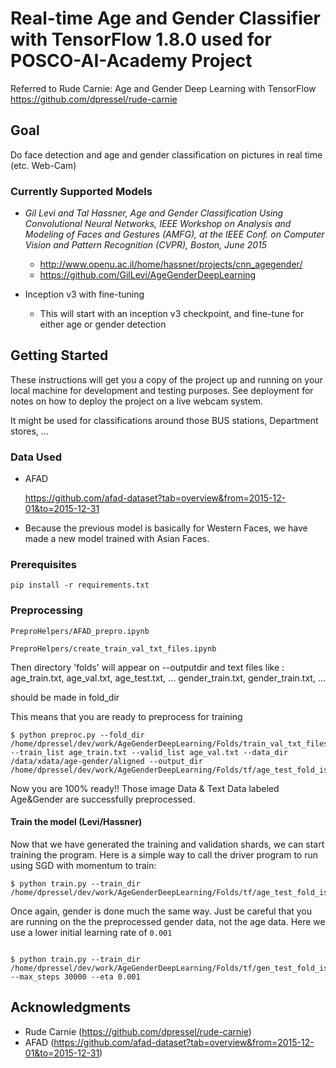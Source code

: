 Real-time Age and Gender Classifier with TensorFlow 1.8.0
used for POSCO-AI-Academy Project
==========================================================
Referred to Rude Carnie: Age and Gender Deep Learning with TensorFlow
https://github.com/dpressel/rude-carnie

## Goal

Do face detection and age and gender classification on pictures in real time (etc. Web-Cam)

### Currently Supported Models

  - _Gil Levi and Tal Hassner, Age and Gender Classification Using Convolutional Neural Networks, IEEE Workshop on Analysis and Modeling of Faces and Gestures (AMFG), at the IEEE Conf. on Computer Vision and Pattern Recognition (CVPR), Boston, June 2015_

    - http://www.openu.ac.il/home/hassner/projects/cnn_agegender/
    - https://github.com/GilLevi/AgeGenderDeepLearning

  - Inception v3 with fine-tuning
    - This will start with an inception v3 checkpoint, and fine-tune for either age or gender detection

## Getting Started

These instructions will get you a copy of the project up and running on your local machine for development and testing purposes. See deployment for notes on how to deploy the project on a live webcam system.

It might be used for classifications around those BUS stations, Department stores, ... 

### Data Used

* AFAD

  https://github.com/afad-dataset?tab=overview&from=2015-12-01&to=2015-12-31

* Because the previous model is basically for Western Faces, we have made a new model trained with Asian Faces.  

### Prerequisites

```
pip install -r requirements.txt
```

### Preprocessing

```
PreproHelpers/AFAD_prepro.ipynb
```

```
PreproHelpers/create_train_val_txt_files.ipynb
```

Then directory 'folds' will appear on --outputdir and 
text files like :
age_train.txt, age_val.txt, age_test.txt, ...
gender_train.txt, gender_train.txt, ...

should be made in fold_dir 

This means that you are ready to preprocess for training 
```
$ python preproc.py --fold_dir /home/dpressel/dev/work/AgeGenderDeepLearning/Folds/train_val_txt_files_per_fold/test_fold_is_0 --train_list age_train.txt --valid_list age_val.txt --data_dir /data/xdata/age-gender/aligned --output_dir /home/dpressel/dev/work/AgeGenderDeepLearning/Folds/tf/age_test_fold_is_0

```
Now you are 100% ready!! Those image Data & Text Data labeled Age&Gender are successfully preprocessed.
  
#### Train the model (Levi/Hassner)

Now that we have generated the training and validation shards, we can start training the program.  Here is a simple way to call the driver program to run using SGD with momentum to train:

```
$ python train.py --train_dir /home/dpressel/dev/work/AgeGenderDeepLearning/Folds/tf/age_test_fold_is_0

```

Once again, gender is done much the same way.  Just be careful that you are running on the the preprocessed gender data, not the age data.  Here we use a lower initial learning rate of `0.001`

```

$ python train.py --train_dir /home/dpressel/dev/work/AgeGenderDeepLearning/Folds/tf/gen_test_fold_is_0 --max_steps 30000 --eta 0.001

```

## Acknowledgments

* Rude Carnie (https://github.com/dpressel/rude-carnie)
* AFAD (https://github.com/afad-dataset?tab=overview&from=2015-12-01&to=2015-12-31)
